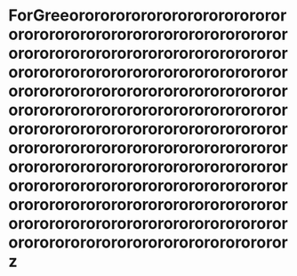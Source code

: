 # ForGreeororororororororororororororororororororororororororororororororororororororororororororororororororororororororororororororororororororororororororororororororororororororororororororororororororororororororororororororororororororororororororororororororororororororororororororororororororororororororororororororororororororororororororororororororororororororororororororororororororororororororororororororororororororororororororororororororororororororz